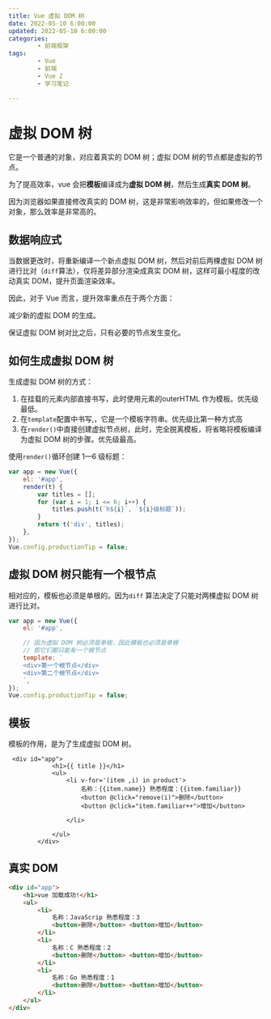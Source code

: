 ```yaml
---
title: Vue 虚拟 DOM 树
date: 2022-05-10 6:00:00
updated: 2022-05-10 6:00:00
categories:
        - 前端框架
tags:
        - Vue
        - 前端
        - Vue 2
        - 学习笔记

---
```


# 虚拟 DOM 树

它是一个普通的对象，对应着真实的 DOM 树；虚拟 DOM 树的节点都是虚拟的节点。

为了提高效率，vue 会把**模板**编译成为**虚拟 DOM 树**，然后生成**真实 DOM 树**。

因为浏览器如果直接修改真实的 DOM 树，这是非常影响效率的，但如果修改一个对象，那么效率是非常高的。

## 数据响应式

当数据更改时，将重新编译一个新点虚拟 DOM 树，然后对前后两棵虚拟 DOM 树进行比对（`diff`算法），仅将差异部分渲染成真实 DOM 树，这样可最小程度的改动真实 DOM，提升页面渲染效率。

因此，对于 Vue 而言，提升效率重点在于两个方面：

减少新的虚拟 DOM 的生成。

保证虚拟 DOM 树对比之后，只有必要的节点发生变化。

## 如何生成虚拟 DOM 树

生成虚拟 DOM 树的方式：

1. 在挂载的元素内部直接书写，此时使用元素的outerHTML 作为模板。优先级最低。
2. 在`template`配置中书写,，它是一个模板字符串。优先级比第一种方式高
3. 在`render()`中直接创建虚拟节点树，此时，完全脱离模板，将省略将模板编译为虚拟 DOM 树的步骤。优先级最高。

使用`render()`循环创建 1—6 级标题：

```js
var app = new Vue({
	el: '#app',
	render(t) {
		var titles = [];
		for (var i = 1; i <= 6; i++) {
			titles.push(t(`h${i}`, `${i}级标题`));
		}
		return t('div', titles);
	},
});
Vue.config.productionTip = false;
```



## 虚拟 DOM 树只能有一个根节点

相对应的，模板也必须是单根的。因为`diff` 算法决定了只能对两棵虚拟 DOM 树进行比对。

```js
var app = new Vue({
	el: '#app',

	// 因为虚拟 DOM 树必须是单根，因此模板也必须是单根
	// 即它们都只能有一个根节点
	template: `
    <div>第一个根节点</div>
    <div>第二个根节点</div>
    `,
});
Vue.config.productionTip = false;

```

## 模板

模板的作用，是为了生成虚拟 DOM 树。

```vue
 <div id="app">
            <h1>{{ title }}</h1>
            <ul>
                <li v-for='(item ,i) in product'>
                    名称：{{item.name}} 熟悉程度：{{item.familiar}}
                    <button @click="remove(i)">删除</button>
                    <button @click="item.familiar++">增加</button>

                </li>

            </ul>
        </div>
```

## 真实 DOM

```html
<div id="app">
    <h1>vue 加载成功!</h1>
    <ul>
        <li>
            名称：JavaScrip 熟悉程度：3
            <button>删除</button> <button>增加</button>
        </li>
        <li>
            名称：C 熟悉程度：2
            <button>删除</button> <button>增加</button>
        </li>
        <li>
            名称：Go 熟悉程度：1
            <button>删除</button> <button>增加</button>
        </li>
    </ul>
</div>
```


